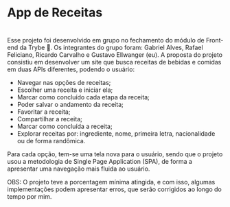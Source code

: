 # App de Receitas <h1>

  
  Esse projeto foi desenvolvido em grupo no fechamento do módulo de Front-end da Trybe :rocket:. Os integrantes do grupo foram:
  Gabriel Alves, Rafael Feliciano, Ricardo Carvalho e Gustavo Ellwanger (eu).
  A proposta do projeto consistiu em desenvolver um site que busca receitas de bebidas e comidas em duas APIs diferentes, podendo
  o usuário:
  
  * Navegar nas opções de receitas;
  * Escolher uma receita e iniciar ela;
  * Marcar como concluído cada etapa da receita;
  * Poder salvar o andamento da receita;
  * Favoritar a receita;
  * Compartilhar a receita;
  * Marcar como concluída a receita;
  * Explorar receitas por: ingrediente, nome, primeira letra, nacionalidade ou de forma randômica.
  
  Para cada opção, tem-se uma tela nova para o usuário, sendo que o projeto usou a metodologia de Single Page Application (SPA), 
  de forma a apresentar uma navegação mais fluida ao usuário.
  
  OBS: O projeto teve a porcentagem mínima atingida, e com isso, algumas implementações podem apresentar erros, que serão corrigidos
  ao longo do tempo por mim.
